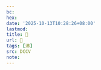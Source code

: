 ```yaml
---
bc:
hex:
date: '2025-10-13T10:28:26+08:00'
lastmod:
title: 􅓦
url: 􅓦
tags: [沸]
src: DCCV
note:
---
```

